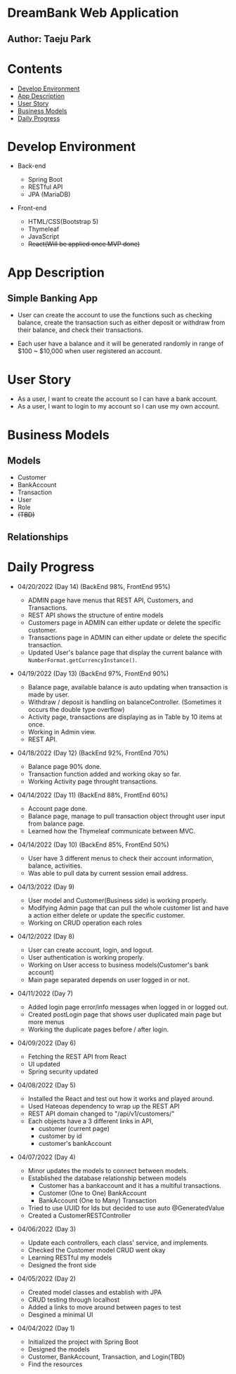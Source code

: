 # DreamBank Web Application

## Author: Taeju Park

# Contents
- [Develop Environment](#develop-environment)
- [App Description](#app-description)
- [User Story](#user-story)
- [Business Models](#business-models)
- [Daily Progress](#daily-progress)

# Develop Environment
- Back-end
    - Spring Boot
    - RESTful API
    - JPA (MariaDB)

- Front-end
    - HTML/CSS(Bootstrap 5)
    - Thymeleaf
    - JavaScript
    - ~~React(Will be applied once MVP done)~~

# App Description
## Simple Banking App
- User can create the account to use the functions such as checking balance, create the transaction such as either deposit or withdraw from their balance, and check their transactions.

- Each user have a balance and it will be generated randomly in range of $100 ~ $10,000 when user registered an account.

# User Story
- As a user, I want to create the account so I can have a bank account.
- As a user, I want to login to my account so I can use my own account.

# Business Models
## Models
- Customer
- BankAccount
- Transaction
- User
- Role
- ~~(TBD)~~
## Relationships



# Daily Progress
- 04/20/2022 (Day 14) (BackEnd 98%, FrontEnd 95%)
    - ADMIN page have menus that REST API, Customers, and Transactions.
    - REST API shows the structure of entire models
    - Customers page in ADMIN can either update or delete the specific customer.
    - Transactions page in ADMIN can either update or delete the specific transaction.
    - Updated User's balance page that display the current balance with `NumberFormat.getCurrencyInstance()`.

- 04/19/2022 (Day 13) (BackEnd 97%, FrontEnd 90%)
    - Balance page, available balance is auto updating when transaction is made by user.
    - Withdraw / deposit is handling on balanceController. (Sometimes it occurs the double type overflow)
    - Activity page, transactions are displaying as in Table by 10 items at once.
    - Working in Admin view.
    - REST API.

- 04/18/2022 (Day 12) (BackEnd 92%, FrontEnd 70%)
    - Balance page 90% done.
    - Transaction function added and working okay so far.
    - Working Activity page throught transactions.

- 04/14/2022 (Day 11) (BackEnd 88%, FrontEnd 60%)
    - Account page done.
    - Balance page, manage to pull transaction object throught user input from balance page.
    - Learned how the Thymeleaf communicate between MVC.

- 04/14/2022 (Day 10) (BackEnd 85%, FrontEnd 50%)
    - User have 3 different menus to check their account information, balance, activities.
    - Was able to pull data by current session email address.

- 04/13/2022 (Day 9)
    - User model and Customer(Business side) is working properly.
    - Modifying Admin page that can pull the whole customer list and have a action either delete or update the specific customer.
    - Working on CRUD operation each roles

- 04/12/2022 (Day 8)
    - User can create account, login, and logout.
    - User authentication is working properly.
    - Working on User access to business models(Customer's bank account)
    - Main page separated depends on user logged in or not.

- 04/11/2022 (Day 7)
    - Added login page error/info messages when logged in or logged out.
    - Created postLogin page that shows user duplicated main page but more menus
    - Working the duplicate pages before / after login.

- 04/09/2022 (Day 6)
    - Fetching the REST API from React
    - UI updated
    - Spring security updated

- 04/08/2022 (Day 5)
    - Installed the React and test out how it works and played around.
    - Used Hateoas dependency to wrap up the REST API
    - REST API domain changed to "/api/v1/customers/"
    - Each objects have a 3 different links in API,
        - customer (current page)
        - customer by id
        - customer's bankAccount

- 04/07/2022 (Day 4)
    - Minor updates the models to connect between models.
    - Established the database relationship between models
        - Customer has a bankaccount and it has a multiful transactions.
        - Customer (One to One) BankAccount
        - BankAccount (One to Many) Transaction
    - Tried to use UUID for Ids but decided to use auto @GeneratedValue
    - Created a CustomerRESTController

- 04/06/2022 (Day 3)
    - Update each controllers, each class' service, and implements.
    - Checked the Customer model CRUD went okay
    - Learning RESTful my models
    - Designed the front side

- 04/05/2022 (Day 2)
    - Created model classes and establish with JPA
    - CRUD testing through localhost
    - Added a links to move around between pages to test
    - Desgined a minimal UI

- 04/04/2022 (Day 1)
    - Initialized the project with Spring Boot
    - Designed the models
    - Customer, BankAccount, Transaction, and Login(TBD)
    - Find the resources
